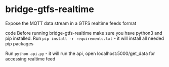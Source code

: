 # bridge-gtfs-realtime
Expose the MQTT data stream in a GTFS realtime feeds format

code
Before running bridge-gtfs-realtime make sure you have python3 and pip installed.
Run 
`pip install -r requirements.txt` - it will install all needed pip packages

Run
`python api.py` - it will run the api, open localhost:5000/get_data for accessing realtime feed

